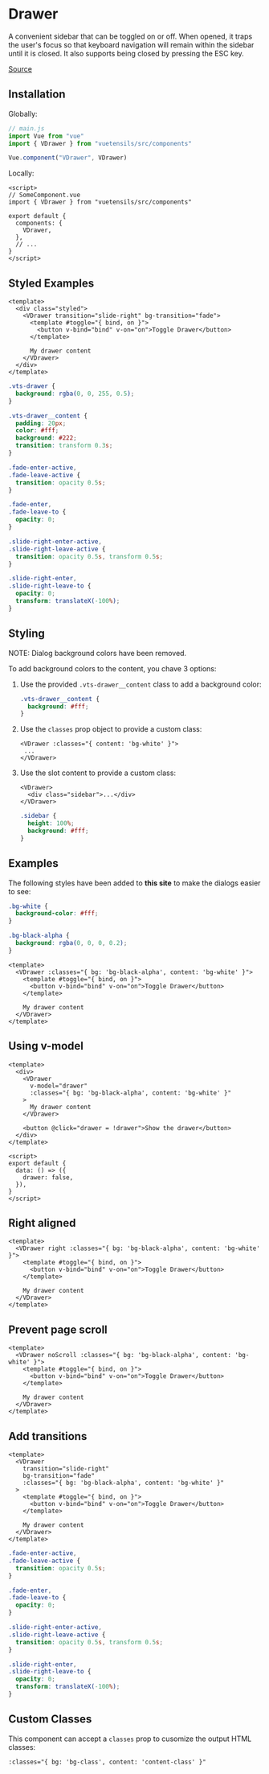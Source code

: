 # Drawer

A convenient sidebar that can be toggled on or off. When opened, it traps the user's focus so that keyboard navigation will remain within the sidebar until it is closed. It also supports being closed by pressing the ESC key.

[Source](https://github.com/Stegosource/vuetensils/blob/master/src/components/VDrawer/VDrawer.vue)

## Installation

Globally:

```js
// main.js
import Vue from "vue"
import { VDrawer } from "vuetensils/src/components"

Vue.component("VDrawer", VDrawer)
```

Locally:

```vue
<script>
// SomeComponent.vue
import { VDrawer } from "vuetensils/src/components"

export default {
  components: {
    VDrawer,
  },
  // ...
}
</script>
```

## Styled Examples

```vue live
<template>
  <div class="styled">
    <VDrawer transition="slide-right" bg-transition="fade">
      <template #toggle="{ bind, on }">
        <button v-bind="bind" v-on="on">Toggle Drawer</button>
      </template>

      My drawer content
    </VDrawer>
  </div>
</template>
```

```css
.vts-drawer {
  background: rgba(0, 0, 255, 0.5);
}

.vts-drawer__content {
  padding: 20px;
  color: #fff;
  background: #222;
  transition: transform 0.3s;
}

.fade-enter-active,
.fade-leave-active {
  transition: opacity 0.5s;
}

.fade-enter,
.fade-leave-to {
  opacity: 0;
}

.slide-right-enter-active,
.slide-right-leave-active {
  transition: opacity 0.5s, transform 0.5s;
}

.slide-right-enter,
.slide-right-leave-to {
  opacity: 0;
  transform: translateX(-100%);
}
```

## Styling

NOTE: Dialog background colors have been removed.

To add background colors to the content, you chave 3 options:

1. Use the provided `.vts-drawer__content` class to add a background color:
   ```css
   .vts-drawer__content {
     background: #fff;
   }
   ```
2. Use the `classes` prop object to provide a custom class:
   ```vue
   <VDrawer :classes="{ content: 'bg-white' }">
    ...
   </VDrawer>
   ```
3. Use the slot content to provide a custom class:
   ```
   <VDrawer>
     <div class="sidebar">...</div>
   </VDrawer>
   ```
   ```css
   .sidebar {
     height: 100%;
     background: #fff;
   }
   ```

## Examples

The following styles have been added to **this site** to make the dialogs easier to see:

```css
.bg-white {
  background-color: #fff;
}

.bg-black-alpha {
  background: rgba(0, 0, 0, 0.2);
}
```

```vue live
<template>
  <VDrawer :classes="{ bg: 'bg-black-alpha', content: 'bg-white' }">
    <template #toggle="{ bind, on }">
      <button v-bind="bind" v-on="on">Toggle Drawer</button>
    </template>

    My drawer content
  </VDrawer>
</template>
```

## Using v-model

```vue live
<template>
  <div>
    <VDrawer
      v-model="drawer"
      :classes="{ bg: 'bg-black-alpha', content: 'bg-white' }"
    >
      My drawer content
    </VDrawer>

    <button @click="drawer = !drawer">Show the drawer</button>
  </div>
</template>

<script>
export default {
  data: () => ({
    drawer: false,
  }),
}
</script>
```

## Right aligned

```vue live
<template>
  <VDrawer right :classes="{ bg: 'bg-black-alpha', content: 'bg-white' }">
    <template #toggle="{ bind, on }">
      <button v-bind="bind" v-on="on">Toggle Drawer</button>
    </template>

    My drawer content
  </VDrawer>
</template>
```

## Prevent page scroll

```vue live
<template>
  <VDrawer noScroll :classes="{ bg: 'bg-black-alpha', content: 'bg-white' }">
    <template #toggle="{ bind, on }">
      <button v-bind="bind" v-on="on">Toggle Drawer</button>
    </template>

    My drawer content
  </VDrawer>
</template>
```

## Add transitions

```vue live
<template>
  <VDrawer
    transition="slide-right"
    bg-transition="fade"
    :classes="{ bg: 'bg-black-alpha', content: 'bg-white' }"
  >
    <template #toggle="{ bind, on }">
      <button v-bind="bind" v-on="on">Toggle Drawer</button>
    </template>

    My drawer content
  </VDrawer>
</template>
```

```css
.fade-enter-active,
.fade-leave-active {
  transition: opacity 0.5s;
}

.fade-enter,
.fade-leave-to {
  opacity: 0;
}

.slide-right-enter-active,
.slide-right-leave-active {
  transition: opacity 0.5s, transform 0.5s;
}

.slide-right-enter,
.slide-right-leave-to {
  opacity: 0;
  transform: translateX(-100%);
}
```

## Custom Classes

This component can accept a `classes` prop to cusomize the output HTML classes:

```
:classes="{ bg: 'bg-class', content: 'content-class' }"
```
